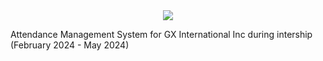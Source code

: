 <center><img src="http://gxii.com.ph/img/logo.png"></center>

Attendance Management System for GX International Inc during intership (February 2024 - May 2024)

 
